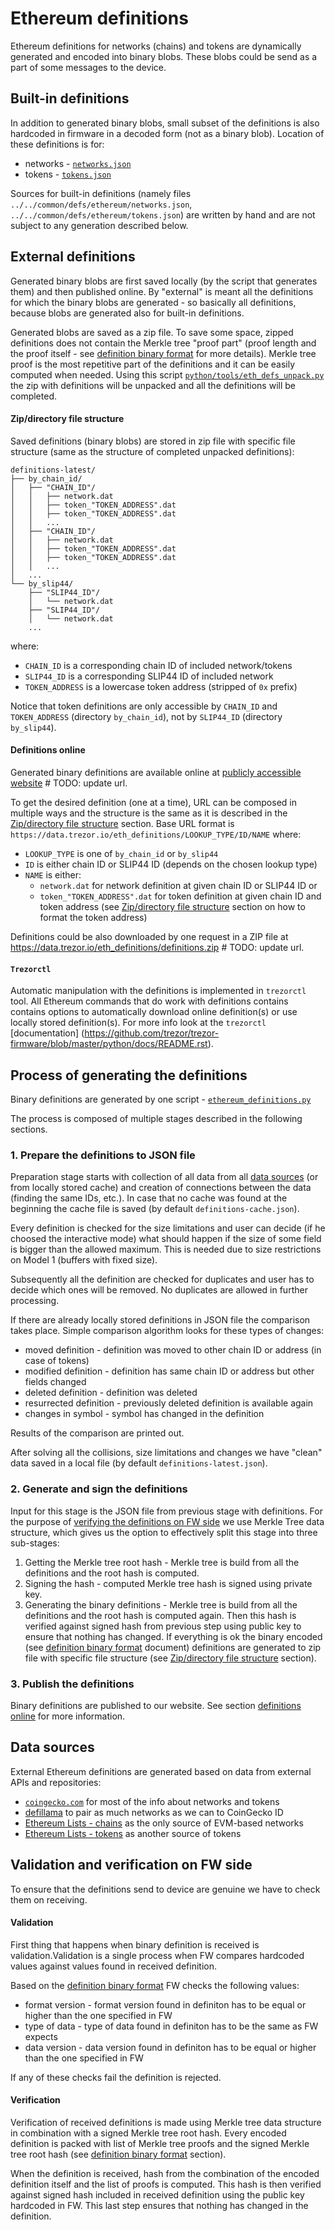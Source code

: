 # Ethereum definitions

Ethereum definitions for networks (chains) and tokens are dynamically generated and
encoded into binary blobs. These blobs could be send as a part of some messages
to the device.

## Built-in definitions

In addition to generated binary blobs, small subset of the definitions is also hardcoded
in firmware in a decoded form (not as a binary blob).
Location of these definitions is for:
* networks - [`networks.json`](https://github.com/trezor/trezor-firmware/blob/master/common/defs/ethereum/networks.json)
* tokens - [`tokens.json`](https://github.com/trezor/trezor-firmware/blob/master/common/defs/ethereum/tokens.json)

Sources for built-in definitions (namely files `../../common/defs/ethereum/networks.json`,
`../../common/defs/ethereum/tokens.json`) are written by hand and are not subject
to any generation described below.

## External definitions

Generated binary blobs are first saved locally (by the script that generates them)
and then published online. By "external" is meant all the definitions for which the binary
blobs are generated - so basically all definitions, because blobs are generated
also for built-in definitions.

Generated blobs are saved as a zip file. To save some space, zipped definitions
does not contain the Merkle tree "proof part" (proof length and the proof itself -
see [definition binary format](communication/ethereum-definitions-binary-format.md)
for more details). Merkle tree proof is the most repetitive part of the definitions
and it can be easily computed when needed. Using this script
[`python/tools/eth_defs_unpack.py`](https://github.com/trezor/trezor-firmware/blob/master/python/tools/eth_defs_unpack.py)
the zip with definitions will be unpacked and all the definitions will be completed.

#### Zip/directory file structure
Saved definitions (binary blobs) are stored in zip file with specific file
structure (same as the structure of completed unpacked definitions):
````
definitions-latest/
├── by_chain_id/
│   ├── "CHAIN_ID"/
│   │   ├── network.dat
│   │   ├── token_"TOKEN_ADDRESS".dat
│   │   ├── token_"TOKEN_ADDRESS".dat
│   │   ...
│   ├── "CHAIN_ID"/
│   │   ├── network.dat
│   │   ├── token_"TOKEN_ADDRESS".dat
│   │   ├── token_"TOKEN_ADDRESS".dat
│   │   ...
│   ...
└── by_slip44/
    ├── "SLIP44_ID"/
    │   └── network.dat
    ├── "SLIP44_ID"/
    │   └── network.dat
    ...
````
where:
* `CHAIN_ID` is a corresponding chain ID of included network/tokens
* `SLIP44_ID` is a corresponding SLIP44 ID of included network
* `TOKEN_ADDRESS` is a lowercase token address (stripped of `0x` prefix)

Notice that token definitions are only accessible by `CHAIN_ID` and `TOKEN_ADDRESS`
(directory `by_chain_id`), not by `SLIP44_ID` (directory `by_slip44`).

#### Definitions online

Generated binary definitions are available online at [publicly accessible website](https://data.trezor.io/eth_definitions) # TODO: update url.

To get the desired definition (one at a time), URL can be composed in multiple ways
and the structure is the same as it is described in the [Zip/directory file structure](#zipdirectory-file-structure)
section. Base URL format is `https://data.trezor.io/eth_definitions/LOOKUP_TYPE/ID/NAME`
where:
* `LOOKUP_TYPE` is one of `by_chain_id` or `by_slip44`
* `ID` is either chain ID or SLIP44 ID (depends on the chosen lookup type)
* `NAME` is either:
  *  `network.dat` for network definition at given chain ID or SLIP44 ID or
  *  `token_"TOKEN_ADDRESS".dat` for token definition at given chain ID and token address
(see [Zip/directory file structure](#zipdirectory-file-structure) section on how to format the token address)

Definitions could be also downloaded by one request in a ZIP file at https://data.trezor.io/eth_definitions/definitions.zip # TODO: update url.

#### `Trezorctl`

Automatic manipulation with the definitions is implemented in `trezorctl` tool.
All Ethereum commands that do work with definitions contains contains options
to automatically download online definition(s) or use locally stored definition(s).
For more info look at the `trezorctl` [documentation]
(https://github.com/trezor/trezor-firmware/blob/master/python/docs/README.rst).

## Process of generating the definitions

Binary definitions are generated by one script -
[`ethereum_definitions.py`](https://github.com/trezor/trezor-firmware/blob/master/common/tools/ethereum_definitions.py)

The process is composed of multiple stages described in the following sections.

### 1. Prepare the definitions to JSON file

Preparation stage starts with collection of all data from all [data sources](#data-sources)
(or from locally stored cache) and creation of connections between the data (finding
the same IDs, etc.). In case that no cache was found at the beginning the cache file
is saved (by default `definitions-cache.json`).

Every definition is checked for the size limitations and user can decide (if he choosed
the interactive mode) what should happen if the size of some field is bigger than
the allowed maximum. This is needed due to size restrictions on Model 1 (buffers with fixed
size).

Subsequently all the definition are checked for duplicates and user has to decide
which ones will be removed. No duplicates are allowed in further processing.

If there are already locally stored definitions in JSON file the comparison takes place. Simple
comparison algorithm looks for these types of changes:
* moved definition - definition was moved to other chain ID or address (in case of tokens)
* modified definition - definition has same chain ID or address but other fields changed
* deleted definition - definition was deleted
* resurrected definition - previously deleted definition is available again
* changes in symbol - symbol has changed in the definition

Results of the comparison are printed out.

After solving all the collisions, size limitations and changes we have "clean" data
saved in a local file (by default `definitions-latest.json`).

### 2. Generate and sign the definitions

Input for this stage is the JSON file from previous stage with definitions.
For the purpose of [verifying the definitions on FW side](#verification-and-validation-on-fw-side)
we use Merkle Tree data structure, which gives us the option to effectively split
this stage into three sub-stages:
1. Getting the Merkle tree root hash - Merkle tree is build from all the definitions
and the root hash is computed.
2. Signing the hash - computed Merkle tree hash is signed using private key.
3. Generating the binary definitions - Merkle tree is build from all the definitions
and the root hash is computed again. Then this hash is verified against signed hash
from previous step using public key to ensure that nothing has changed. If everything
is ok the binary encoded (see
[definition binary format](communication/ethereum-definitions-binary-format.md) document)
definitions are generated to zip file with specific file structure
(see [Zip/directory file structure](#zipdirectory-file-structure) section).

### 3. Publish the definitions

Binary definitions are published to our website. See section [definitions online](#definitions-online)
for more information.

## Data sources

External Ethereum definitions are generated based on data from external APIs and repositories:
* [`coingecko.com`](https://www.coingecko.com/) for most of the info about networks and tokens
* [defillama](https://defillama.com/) to pair as much networks as we can to CoinGecko ID
* [Ethereum Lists - chains](https://github.com/ethereum-lists/chains) as the only source of EVM-based networks
* [Ethereum Lists - tokens](https://github.com/ethereum-lists/tokens) as another source of tokens

## Validation and verification on FW side

To ensure that the definitions send to device are genuine we have to check them
on receiving.

#### Validation

First thing that happens when binary definition is received is validation.Validation
is a single process when FW compares hardcoded values against values found in received
definition.

Based on the [definition binary format](communication/ethereum-definitions-binary-format.md)
FW checks the following values:
* format version - format version found in definiton has to be equal or higher than
the one specified in FW
* type of data - type of data found in definiton has to be the same as FW expects
* data version - data version found in definiton has to be equal or higher than
the one specified in FW

If any of these checks fail the definition is rejected.

#### Verification

Verification of received definitions is made using Merkle tree data structure
in combination with a signed Merkle tree root hash. Every encoded definition
is packed with list of Merkle tree proofs and the signed Merkle tree root hash
(see [definition binary format](communication/ethereum-definitions-binary-format.md)
section).

When the definition is received, hash from the combination of the encoded definition
itself and the list of proofs is computed. This hash is then verified against signed
hash included in received definition using the public key hardcoded in FW. This last
step ensures that nothing has changed in the definition.
